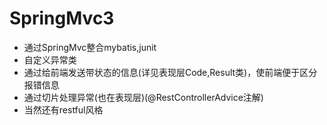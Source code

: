 # SpringMvc3

* 通过SpringMvc整合mybatis,junit
* 自定义异常类
* 通过给前端发送带状态的信息(详见表现层Code,Result类)，使前端便于区分报错信息
* 通过切片处理异常(也在表现层)(@RestControllerAdvice注解)
* 当然还有restful风格